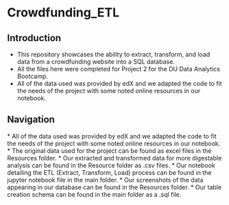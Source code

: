 # Crowdfunding_ETL

<h2> Introduction </h2>

* This repository showcases the ability to extract, transform, and load data from a crowdfunding website into a SQL database. <br>
* All the files here were completed for Project 2 for the DU Data Analytics Bootcamp. <br>
* All of the data used was provided by edX and we adapted the code to fit the needs of the project with some noted online resources in our notebook.
  
<h2> Navigation </h2>
* All of the data used was provided by edX and we adapted the code to fit the needs of the project with some noted online resources in our notebook.
* The original data used for the project can be found as excel files in the Resources folder.
* Our extracted and transformed data for more digestable analysis can be found in the Resource folder as .csv files.
* Our notebook detailing the ETL (Extract, Transform, Load) process can be found in the jupyter notebook file in the main folder. 
* Our screenshots of the data appearing in our database can be found in the Resources folder.
* Our table creation schema can be found in the main folder as a .sql file.
